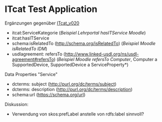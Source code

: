# ITcat Test Application

Ergänzungen gegenüber [ITcat_v020](https://github.com/ITcatalog/ITcat/blob/eb2095a1415503db473e17a36e992edda301d09d/itcat_v020.ttl)

- itcat:ServiceKategorie (*Beispiel Lehrportal hasITService Moodle*)
- itcat:hasITService
- schema:isRelatedTo (http://schema.org/isRelatedTo) (*Beispiel Moodle isRelatedTo IDM*)
- usdlagreement: refersTo (http://www.linked-usdl.org/ns/usdl-agreement#refersTo) (*Beispiel Moodle refersTo Computer*, Computer a SupportedDevice, SupportedDevice a ServiceProperty*)

Data Properties "Service"
- dcterms: subject (http://purl.org/dc/terms/subject)
- dcterms: description (http://purl.org/dc/terms/description)
- schema:url (https://schema.org/url)




Diskussion:
- Verwendung von skos:prefLabel anstelle von rdfs:label sinnvoll?
